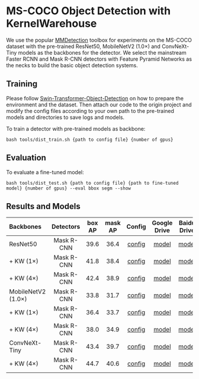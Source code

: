 # MS-COCO Object Detection with KernelWarehouse 

We use the popular [MMDetection](https://github.com/open-mmlab/mmdetection) toolbox for experiments on the MS-COCO dataset with the pre-trained ResNet50, MobileNetV2 (1.0×) and ConvNeXt-Tiny models as the backbones for the detector. We select the mainstream Faster RCNN and Mask R-CNN detectors with Feature Pyramid Networks as the necks to build the basic object detection systems.


## Training

Please follow [Swin-Transformer-Object-Detection](https://github.com/SwinTransformer/Swin-Transformer-Object-Detection) on how to prepare the environment and the dataset. Then attach our code to the origin project and modify the config files according to your own path to the pre-trained models and directories to save logs and models.

To train a detector with pre-trained models as backbone:

```shell
bash tools/dist_train.sh {path to config file} {number of gpus}
```

## Evaluation

To evaluate a fine-tuned model:
```shell
bash tools/dist_test.sh {path to config file} {path to fine-tuned model} {number of gpus} --eval bbox segm --show
```


## Results and Models

| Backbones          | Detectors | box AP | mask AP | Config | Google Drive | Baidu Drive |
|:------------|:-------:|:------:|:-------:|:-------------:|:-------------:|:-------------:|
| ResNet50           | Mask R-CNN |  39.6  |  36.4   | [config](configs/kernelwarehouse/mask_rcnn_resnet50_adamw_1x_coco.py) | [model](https://drive.google.com/file/d/1j6wSJLett-JeVDTh7CW7CHhC4jQHDzad/view?usp=sharing) | [model](https://pan.baidu.com/s/1U7q2U0jYXjDCAVxqUMWmHw?pwd=4wih) |
| + KW (1×)          | Mask R-CNN |  41.8  |  38.4   | [config](configs/kernelwarehouse/resnet50/mask_rcnn_kw1x_resnet50_adamw_1x_coco.py) | [model](https://drive.google.com/file/d/1XBXKF8TU0iMFVBt-IF048hAmYTL9-spk/view?usp=sharing) | [model](https://pan.baidu.com/s/1AI01STe9v0KzAKVVPMUhog?pwd=a7ce) |
| + KW (4×)          | Mask R-CNN |  42.4  |  38.9   | [config](configs/kernelwarehouse/resnet50/mask_rcnn_kw4x_resnet50_adamw_1x_coco.py) | [model](https://drive.google.com/file/d/1GUDEr2jNT0Il8A04g_f8sRQ1WFAycOO8/view?usp=sharing) | [model](https://pan.baidu.com/s/1ZSJkfVy8xr5IB_OfubXzRw?pwd=xig5) |
| MobileNetV2 (1.0×) | Mask R-CNN |  33.8  |  31.7   | [config](configs/kernelwarehouse/mobilenetv2/mask_rcnn_mobilenetv2_100_adamw_1x_coco.py) | [model](https://drive.google.com/file/d/1UJifIqx56cOOm2hx-D3DSHh4MWgFzOVB/view?usp=sharing) | [model](https://pan.baidu.com/s/1S7vo59mzEVL_8ai9Sg1iUQ?pwd=4sh8) |
| + KW (1×)      | Mask R-CNN |  36.4  |  33.7   | [config](configs/kernelwarehouse/mobilenetv2/mask_rcnn_kw1x_mobilenetv2_100_adamw_1x_coco.py) |  [model](https://drive.google.com/file/d/1wdzs-Ry6LefgG4Nc9RWUlrDrsyGOWhL5/view?usp=sharing) | [model](https://pan.baidu.com/s/1q3U4Euw2qNCWXipPCn4vtQ?pwd=8g38) |
| + KW (4×)      | Mask R-CNN |  38.0  |  34.9   | [config](configs/kernelwarehouse/mobilenetv2/mask_rcnn_kw4x_mobilenetv2_100_adamw_1x_coco.py) | [model](https://drive.google.com/file/d/14nfWpHUHgH0mA4gbEPX3F_3UqOXPIGK7/view?usp=sharing) | [model](https://pan.baidu.com/s/1HidKe3MgnIEERvvKgdYMHg?pwd=n5uu) |
| ConvNeXt-Tiny      | Mask R-CNN |  43.4  |  39.7   | [config](configs/kernelwarehouse/convnext_tiny/mask_rcnn_convnext_tiny_adamw_1x_coco.py) | [model](https://drive.google.com/file/d/1xarty4OTZOKGo1ltAUcTJCoKHCIOipC6/view?usp=sharing) | [model](https://pan.baidu.com/s/1bouC_aK9C1czPrIYkkS3Ug?pwd=79f4) |
| + KW (4×)      | Mask R-CNN |  44.7  |  40.6   | [config](configs/kernelwarehouse/convnext_tiny/mask_rcnn_kw1x_convnext_tiny_adamw_1x_coco.py) | [model](https://drive.google.com/file/d/1simtPisVzZo__iSXZwrynWi6TlUwPG3b/view?usp=sharing) | [model](https://pan.baidu.com/s/1iBD4lCrvSTX0Wu7e2I0BKg?pwd=am2w) |